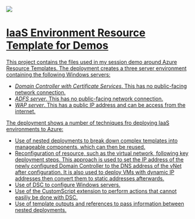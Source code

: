 <a href="https://portal.azure.com/#create/Microsoft.Template/uri/https%3A%2F%2Fraw.githubusercontent.com%2Ricardo-Garrido%2FResourceTemplates%2Fmaster%2FIaaSDeployforDemo%2FIaaSDeployforDemo%2FTemplates%2FDemoEnvironment.json" target="_blank">
    <img src="http://azuredeploy.net/deploybutton.png"/>

# IaaS Environment Resource Template for Demos #
This project contains the files used in my session demo around Azure Resource Templates.
The deployment creates a three server environment containing the following Windows servers:
* *Domain Controller with Certificate Services*. This has no public-facing network connection.
* *ADFS server*. This has no public-facing network connection.
* *WAP server*. This has a public IP address and can be access from the internet.

The deployment shows a number of techniques fro deploying IaaS environments to Azure:
* Use of nested deployments to break down complex templates into manageable components, which can then be reused.
* Reconfiguration of resource, such as the virtual network, following key deployment steps. This approach is used to set the IP address of the newly configured Domain Controller to the DNS address of the vNet after configuration. It is also used to deploy VMs with dynamic IP addresses then convert them to static addresses afterwards.
* Use of DSC to configure Windows servers.
* Use of the CustomScript extension to perform actions that cannot easiliy be done with DSC.
* Use of template outputs and references to pass information between nested deployments.
